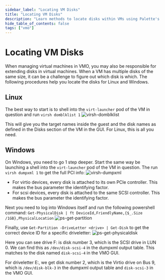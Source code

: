 ```yaml
---
sidebar_label: "Locating VM Disks"
title: "Locating VM Disks"
description: "Learn methods to locate disks within VMs using Palette's Virtual Machine Orchestrator"
hide_table_of_contents: false
tags: ["vmo"]
---
```


# Locating VM Disks

When managing virtual machines in VMO, you may also be responsible for extending disks in virtual machines. When a VM has multiple disks of the same size, it can be a challenge to figure out which disk is which. The following procedures help you locate the disks for Linux and Windows.

## Linux
The best way to start is to shell into the `virt-launcher` pod of the VM in question and run `virsh domblklist 1`
![virsh-domblklist](/locating-vm-disks-images/virsh-domblklist.webp)

This will give you the target names inside the guest and the disk names as defined in the Disks section of the VM in the GUI. For Linux, this is all you need.

## Windows
On Windows, you need to go 1 step deeper. Start the same way be launching a shell into the `virt-launcher` pod of the VM in question. The run `virsh dumpxml 1` to get the full PCI info:
![virsh-dumpxml](/locating-vm-disks-images/virsh-dumpxml.webp)

* For virtio devices, every disk is attached to its own PCIe controller. This makes the bus parameter the identifying factor.
* For scsi devices, every disk is attached to the same SCSI controller. This makes the bus parameter the identifying factor.

Next you need to log into Windows itself and run the following powershell command:
`Get-PhysicalDisk | ft DeviceId,FriendlyName,{$_.Size /1GB},PhysicalLocation`
![ps-get-partition](/locating-vm-disks-images/ps-get-partition.webp)

Finally, use `Get-Partition -DriveLetter <drive> | Get-Disk` to get the correct device ID for a specific driveletter:
![ps-get-physicaldisk](/locating-vm-disks-images/ps-get-physicaldisk.webp)

Here you can see drive F: is disk number 3, which is the SCSI drive in LUN 0.
We can find this as `/dev/disk-scsi-4` in the dumpxml output table. This matches to the disk named `disk-scsi-4` in the VMO GUI.

For driveletter E:, we get disk number 2, which is the Virtio drive on Bus 9, which is `/dev/disk-blk-3` in the dumpxml output table and `disk-scsi-3` in the VMO GUI.